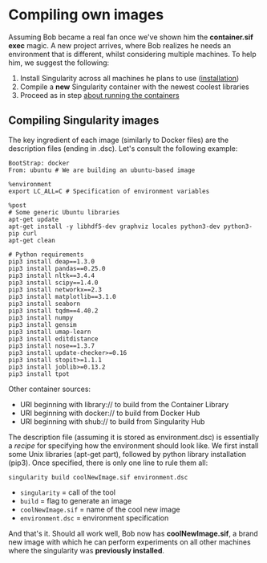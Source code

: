 # Compiling own images

Assuming Bob became a real fan once we've shown him the **container.sif exec** magic.
A new project arrives, where Bob realizes he needs an environment that is different, whilst considering multiple machines. To help him, we suggest the following:

1. Install Singularity across all machines he plans to use ([installation](installation.md))
2. Compile a **new** Singularity container with the newest coolest libraries
3. Proceed as in step [about running the containers](running.md)

## Compiling Singularity images
The key ingredient of each image (similarly to Docker files) are the description files (ending in .dsc). Let's consult the following example:

```
BootStrap: docker
From: ubuntu # We are building an ubuntu-based image

%environment
export LC_ALL=C # Specification of environment variables

%post
# Some generic Ubuntu libraries
apt-get update
apt-get install -y libhdf5-dev graphviz locales python3-dev python3-pip curl
apt-get clean

# Python requirements
pip3 install deap==1.3.0
pip3 install pandas==0.25.0
pip3 install nltk==3.4.4
pip3 install scipy==1.4.0
pip3 install networkx==2.3
pip3 install matplotlib==3.1.0
pip3 install seaborn
pip3 install tqdm==4.40.2
pip3 install numpy
pip3 install gensim
pip3 install umap-learn
pip3 install editdistance
pip3 install nose==1.3.7
pip3 install update-checker>=0.16
pip3 install stopit>=1.1.1
pip3 install joblib>=0.13.2
pip3 install tpot

```

Other container sources:
+ URI beginning with library:// to build from the Container Library
+ URI beginning with docker:// to build from Docker Hub
+ URI beginning with shub:// to build from Singularity Hub

The description file (assuming it is stored as environment.dsc) is essentially a *recipe* for specifying how the environment should look like. We first install some Unix libraries (apt-get part), followed by python library installation (pip3). Once specified, there is only one line to rule them all:

```
singularity build coolNewImage.sif environment.dsc
```

+ `singularity` = call of the tool
+ `build` = flag to generate an image
+ `coolNewImage.sif` = name of the cool new image
+ `environment.dsc` = environment specification

And that's it. Should all work well, Bob now has **coolNewImage.sif**, a brand new image with which he can perform experiments on all other machines where the singularity was **previously installed**.